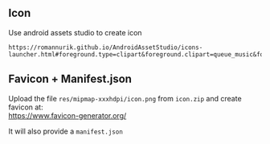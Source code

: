 
## Icon
Use android assets studio to create icon
```
https://romannurik.github.io/AndroidAssetStudio/icons-launcher.html#foreground.type=clipart&foreground.clipart=queue_music&foreground.space.trim=1&foreground.space.pad=0.25&foreColor=rgb(255%2C%20255%2C%20255)&backColor=rgb(233%2C%2030%2C%2099)&crop=0&backgroundShape=circle&effects=none&name=icon
```

## Favicon + Manifest.json
Upload the file `res/mipmap-xxxhdpi/icon.png` from `icon.zip` and create favicon at:  
https://www.favicon-generator.org/

It will also provide a `manifest.json`

